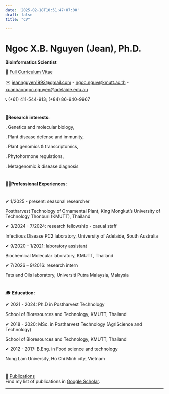 ```yaml
---
date: '2025-02-18T10:51:47+07:00'
draft: false
title: "CV"

---
```

#    Ngoc X.B. Nguyen (Jean), Ph.D.
 **Bioinformatics Scientist**

🔎 [Full Curriculum Vitae](https://ngoc-xb-nguyen.github.io/mysite/files/CV_2025.pdf)



✉️ jeannguyen1993@gmail.com - ngoc.nguy@kmutt.ac.th - 
xuanbaongoc.nguyen@adelaide.edu.au

📞 (+61) 411-544-913; (+84) 86-940-9967
#
🔬**Research interests:**

. Genetics and molecular biology,

. Plant disease defense and immunity,

. Plant genomics & transcriptomics,

. Phytohormone regulations,

. Metagenomic & disease diagnosis
# 
👩‍💼**Professional Experiences:**
#
✔ 1/2025 - present: seasonal researcher

Postharvest Technology of Ornamental Plant, King Mongkut’s University of Technology Thonburi (KMUTT), Thailand

✔ 3/2024 - 7/2024: research fellowship - casual staff

Infectious Disease PC2 laboratory, University of Adelaide, South Australia

✔ 9/2020 – 1/2021: laboratory assistant

Biochemical Molecular laboratory, KMUTT, Thailand

✔ 7/2026 – 9/2016: research intern

Fats and Oils laboratory, Universiti Putra Malaysia, Malaysia
#
🎓 **Education:**

✔ 2021 - 2024: Ph.D in Postharvest Technology

School of Bioresources and Technology, KMUTT, Thailand

✔ 2018 - 2020: MSc. in Postharvest Technology (AgriScience and Technology)

School of Bioresources and Technology, KMUTT, Thailand

✔ 2012 - 2017: B.Eng. in Food science and technology

Nong Lam University, Ho Chi Minh city, Vietnam
#
🔎 [Publications](https://scholar.google.com/citations?user=kUjOJhMAAAAJ&hl=vi)  
Find my list of publications in [Google Scholar](https://scholar.google.com/citations?user=kUjOJhMAAAAJ&hl=vi).






---